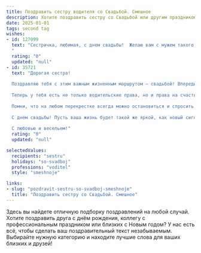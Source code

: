 ```yaml
---
title: Поздравить сестру водителя со Свадьбой. Смешное
description: Хотите поздравить сестру со Свадьбой или другим праздником? Наш ИИ создаст незабываемое поздравление, а вы обязательно выделитесь среди других.  
date: 2025-01-01
tags: second tag
wishes:
- id: 127099
  text: "Сестричка, любимая, с днем свадьбы!  Желаю вам с мужем такого крепкого и надежного союза, что даже твой профессионализм водителя покажется детским лепетом на фоне вашей семейной гармонии!  Пусть ваш путь будет гладким, а единственные \"пробки\" — это пробки от шампанского на юбилеях вашей счастливой семейной жизни!  Горько!
  "
  rating: "0"
  updated: "null"
- id: 35721
  text: "Дорогая сестра!
  
  Поздравляю тебя с этим важным жизненным маршрутом — свадьбой! Впереди у тебя новая дорога, и пусть она будет без ям, знаков \"осторожно\", и пробок на пути!
  
  Теперь у тебя есть не только водительские права, но и права на счастье. Пусть твой супруг будет надежным запасным колесом, а ваш совместный путь — только с навигатором любви и понимания.
  
  Помни, что на любом перекрестке всегда можно остановиться и спросить дорогу у сердце. Так что не бойся делать развороты и параллельные заезды — главное, чтобы улыбка твоя не покидала!
  
  С днем свадьбы! Пусть ваша жизнь будет такой же яркой, как новый сигнал поворота, и такой же спокойной, как поездка по пустой трассе!
  
  С любовью и весельем!"
  rating: "0"
  updated: "null"

selectedValues:
  recipients: "sestru"
  holidays: "so-svadboj"
  professions: "voditel"
  style: "smeshnoje"

links:
- slug: "pozdravit-sestru-so-svadboj-smeshnoje"
  title: "Поздравить сестру со Свадьбой. Смешное"
---
```


Здесь вы найдете отличную подборку поздравлений на любой случай.
Хотите поздравить друга с днём рождения, коллегу с профессиональным праздником или близких с Новым годом? У нас есть всё, чтобы сделать ваш поздравительный текст незабываемым. Выбирайте нужную категорию и находите лучшие слова для ваших близких и друзей!
